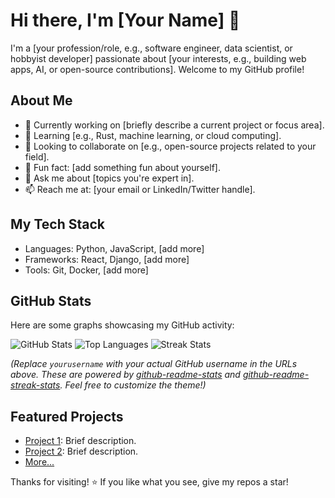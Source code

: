 # Hi there, I'm [Your Name] 👋

I'm a [your profession/role, e.g., software engineer, data scientist, or hobbyist developer] passionate about [your interests, e.g., building web apps, AI, or open-source contributions]. Welcome to my GitHub profile!

## About Me
- 🔭 Currently working on [briefly describe a current project or focus area].
- 🌱 Learning [e.g., Rust, machine learning, or cloud computing].
- 👯 Looking to collaborate on [e.g., open-source projects related to your field].
- 🤔 Fun fact: [add something fun about yourself].
- 💬 Ask me about [topics you're expert in].
- 📫 Reach me at: [your email or LinkedIn/Twitter handle].

## My Tech Stack
- Languages: Python, JavaScript, [add more]
- Frameworks: React, Django, [add more]
- Tools: Git, Docker, [add more]

## GitHub Stats
Here are some graphs showcasing my GitHub activity:

![GitHub Stats](https://github-readme-stats.vercel.app/api?username=yourusername&show_icons=true&theme=radical)
![Top Languages](https://github-readme-stats.vercel.app/api/top-langs/?username=yourusername&layout=compact&theme=radical)
![Streak Stats](https://github-readme-streak-stats.herokuapp.com/?user=yourusername&theme=radical)

*(Replace `yourusername` with your actual GitHub username in the URLs above. These are powered by [github-readme-stats](https://github.com/anuraghazra/github-readme-stats) and [github-readme-streak-stats](https://github.com/DenverCoder1/github-readme-streak-stats). Feel free to customize the theme!)*

## Featured Projects
- [Project 1](link-to-repo): Brief description.
- [Project 2](link-to-repo): Brief description.
- [More...](https://github.com/yourusername?tab=repositories)

Thanks for visiting! ⭐ If you like what you see, give my repos a star!